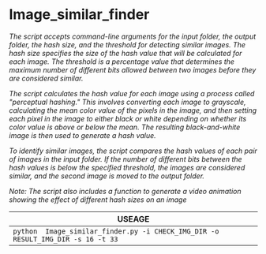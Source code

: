 # Image_similar_finder

_The script accepts command-line arguments for the input folder, the output folder, the hash size, and the threshold for detecting similar images. The hash size specifies the size of the hash value that will be calculated for each image. The threshold is a percentage value that determines the maximum number of different bits allowed between two images before they are considered similar._

_The script calculates the hash value for each image using a process called "perceptual hashing." This involves converting each image to grayscale, calculating the mean color value of the pixels in the image, and then setting each pixel in the image to either black or white depending on whether its color value is above or below the mean. The resulting black-and-white image is then used to generate a hash value._

_To identify similar images, the script compares the hash values of each pair of images in the input folder. If the number of different bits between the hash values is below the specified threshold, the images are considered similar, and the second image is moved to the output folder._

_Note: The script also includes a function to generate a video animation showing the effect of different hash sizes on an image_

|USEAGE|
|------|
|`python  Image_similar_finder.py -i CHECK_IMG_DIR -o RESULT_IMG_DIR -s 16 -t 33`|
